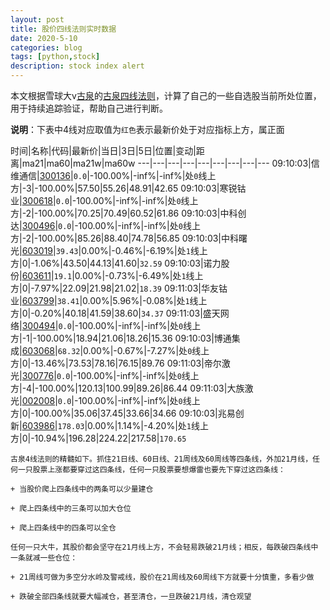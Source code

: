 ```yaml
---
layout: post
title: 股价四线法则实时数据
date: 2020-5-10
categories: blog
tags: [python,stock]
description: stock index alert
---
```



本文根据雪球大v[古泉](https://xueqiu.com/u/7148646888)的[古泉四线法则](https://xueqiu.com/7148646888/130498192)，计算了自己的一些自选股当前所处位置，用于持续追踪验证，帮助自己进行判断。

**说明**：下表中4线对应取值为`红色`表示最新价处于对应指标上方，属正面

时间|名称|代码|最新价|当日|3日|5日|位置|变动|距离|ma21|ma60|ma21w|ma60w
---|---|---|---|---|---|---|---|---
09:10:03|信维通信|[300136](https://xueqiu.com/S/SZ300136)|`0.0`|-100.00%|-inf%|-inf%|处`0`线上方|-3|-100.00%|57.50|55.26|48.91|42.65
09:10:03|寒锐钴业|[300618](https://xueqiu.com/S/SZ300618)|`0.0`|-100.00%|-inf%|-inf%|处`0`线上方|-2|-100.00%|70.25|70.49|60.52|61.86
09:10:03|中科创达|[300496](https://xueqiu.com/S/SZ300496)|`0.0`|-100.00%|-inf%|-inf%|处`0`线上方|-2|-100.00%|85.26|88.40|74.78|56.85
09:10:03|中科曙光|[603019](https://xueqiu.com/S/SH603019)|`39.43`|0.00%|-0.46%|-6.19%|处`1`线上方|0|-1.06%|43.50|44.13|41.60|`32.59`
09:10:03|诺力股份|[603611](https://xueqiu.com/S/SH603611)|`19.1`|0.00%|-0.73%|-6.49%|处`1`线上方|0|-7.97%|22.09|21.98|21.02|`18.39`
09:11:03|华友钴业|[603799](https://xueqiu.com/S/SH603799)|`38.41`|0.00%|5.96%|-0.08%|处`1`线上方|0|-0.20%|40.18|41.59|38.60|`34.37`
09:11:03|盛天网络|[300494](https://xueqiu.com/S/SZ300494)|`0.0`|-100.00%|-inf%|-inf%|处`0`线上方|-1|-100.00%|18.94|21.06|18.26|15.36
09:10:03|博通集成|[603068](https://xueqiu.com/S/SH603068)|`68.32`|0.00%|-0.67%|-7.27%|处`0`线上方|0|-13.46%|73.53|78.16|76.15|89.76
09:11:03|帝尔激光|[300776](https://xueqiu.com/S/SZ300776)|`0.0`|-100.00%|-inf%|-inf%|处`0`线上方|-4|-100.00%|120.13|100.99|89.26|86.44
09:11:03|大族激光|[002008](https://xueqiu.com/S/SZ002008)|`0.0`|-100.00%|-inf%|-inf%|处`0`线上方|0|-100.00%|35.06|37.45|33.66|34.66
09:10:03|兆易创新|[603986](https://xueqiu.com/S/SH603986)|`178.03`|0.00%|1.14%|-4.20%|处`1`线上方|0|-10.94%|196.28|224.22|217.58|`170.65`

```
古泉4线法则的精髓如下。抓住21日线、60日线、21周线及60周线等四条线，外加21月线，任何一只股票上涨都要穿过这四条线，任何一只股票要想爆雷也要先下穿过这四条线：

+ 当股价爬上四条线中的两条可以少量建仓

+ 爬上四条线中的三条可以加大仓位

+ 爬上四条线中的四条可以全仓

任何一只大牛，其股价都会坚守在21月线上方，不会轻易跌破21月线；相反，每跌破四条线中一条就减一些仓位：

+ 21周线可做为多空分水岭及警戒线，股价在21周线及60周线下方就要十分慎重，多看少做

+ 跌破全部四条线就要大幅减仓，甚至清仓，一旦跌破21月线，清仓观望
```
